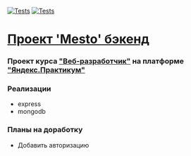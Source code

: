 [![Tests](../../actions/workflows/tests-13-sprint.yml/badge.svg)](../../actions/workflows/tests-13-sprint.yml) [![Tests](../../actions/workflows/tests-14-sprint.yml/badge.svg)](../../actions/workflows/tests-14-sprint.yml)

# [Проект 'Mesto' бэкенд](https://github.com/RTemiy/express-mesto-gha)
### Проект курса ["Веб-разработчик"](https://praktikum.yandex.ru/web/) на платформе ["Яндекс.Практикум"](https://practicum.yandex.ru/)
### Реализации
- express
- mongodb
### Планы на доработку
- Добавить авторизацию
